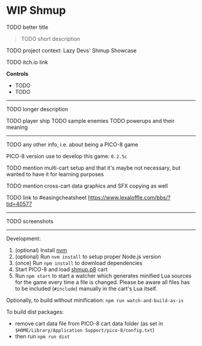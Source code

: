 # WIP Shmup

TODO better title

> TODO short description

TODO project context: Lazy Devs' Shmup Showcase

TODO itch.io link

**Controls**

- TODO
- TODO

---


TODO longer description

TODO player ship
TODO sample enemies
TODO powerups and their meaning

---

TODO any other info, i.e. about being a PICO-8 game

PICO-8 version use to develop this game: `0.2.5c`

TODO mention multi-cart setup and that it's maybe not necessary, but wanted to have it for learning purposes

TODO mention cross-cart data graphics and SFX copying as well

TODO link to #easingcheatsheet https://www.lexaloffle.com/bbs/?tid=40577

---

TODO screenshots

---

Development:

1. (optional) Install [nvm](https://github.com/nvm-sh/nvm)
2. (optional) Run `nvm install` to setup proper Node.js version
3. (once) Run `npm install` to download dependencies
4. Start PICO-8 and load [shmup.p8](shmup.p8) cart
5. Run `npm start` to start a watcher which generates minified Lua sources for
   the game every time a file is changed. Please be aware all files has to be
   included (`#include`) manually in the cart's Lua itself.

Optionally, to build without minification: `npm run watch-and-build-as-is`

To build dist packages:
- remove cart data file from PICO-8 cart data folder (as set in `$HOME/Library/Application Support/pico-8/config.txt`)
- then run `npm run dist`
